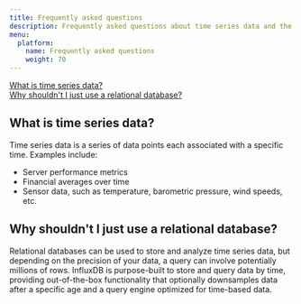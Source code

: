 ```yaml
---
title: Frequently asked questions
description: Frequently asked questions about time series data and the InfluxData platform.
menu:
  platform:
    name: Frequently asked questions
    weight: 70
---
```


[What is time series data?](#what-is-time-series-data)  
[Why shouldn't I just use a relational database?](#why-shouldn-t-i-just-use-a-relational-database)  

## What is time series data?
Time series data is a series of data points each associated with a specific time.
Examples include:

- Server performance metrics
- Financial averages over time
- Sensor data, such as temperature, barometric pressure, wind speeds, etc.

## Why shouldn't I just use a relational database?
Relational databases can be used to store and analyze time series data, but depending
on the precision of your data, a query can involve potentially millions of rows.
InfluxDB is purpose-built to store and query data by time, providing out-of-the-box
functionality that optionally downsamples data after a specific age and a query
engine optimized for time-based data.
